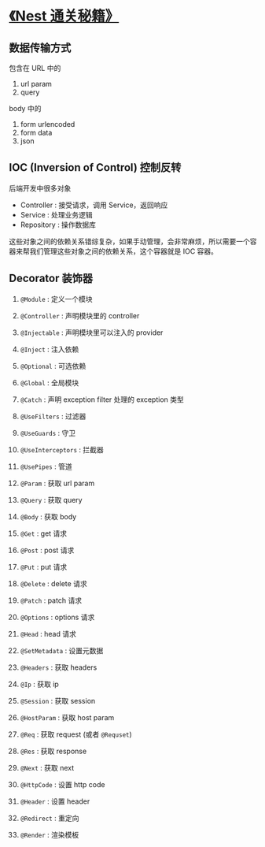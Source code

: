 # [《Nest 通关秘籍》](https://juejin.cn/book/7226988578700525605)

## 数据传输方式

包含在 URL 中的

1. url param
2. query

body 中的

1. form urlencoded
2. form data
3. json

## IOC (Inversion of Control) 控制反转

后端开发中很多对象

- Controller : 接受请求，调用 Service，返回响应
- Service : 处理业务逻辑
- Repository : 操作数据库

这些对象之间的依赖关系错综复杂，如果手动管理，会非常麻烦，所以需要一个容器来帮我们管理这些对象之间的依赖关系，这个容器就是 IOC 容器。

## Decorator 装饰器

1. `@Module` : 定义一个模块
2. `@Controller` : 声明模块里的 controller
3. `@Injectable` : 声明模块里可以注入的 provider

4. `@Inject` : 注入依赖
5. `@Optional` : 可选依赖
6. `@Global` : 全局模块
7. `@Catch` : 声明 exception filter 处理的 exception 类型

8. `@UseFilters` : 过滤器
9. `@UseGuards` : 守卫
10. `@UseInterceptors` : 拦截器
11. `@UsePipes` : 管道

12. `@Param` : 获取 url param
13. `@Query` : 获取 query
14. `@Body` : 获取 body

15. `@Get` : get 请求
16. `@Post` : post 请求
17. `@Put` : put 请求
18. `@Delete` : delete 请求
19. `@Patch` : patch 请求
20. `@Options` : options 请求
21. `@Head` : head 请求

22. `@SetMetadata` : 设置元数据

23. `@Headers` : 获取 headers
24. `@Ip` : 获取 ip
25. `@Session` : 获取 session
26. `@HostParam` : 获取 host param
27. `@Req` : 获取 request (或者 `@Requset`)

28. `@Res` : 获取 response
29. `@Next` : 获取 next
30. `@HttpCode` : 设置 http code
31. `@Header` : 设置 header
32. `@Redirect` : 重定向

33. `@Render` : 渲染模板
